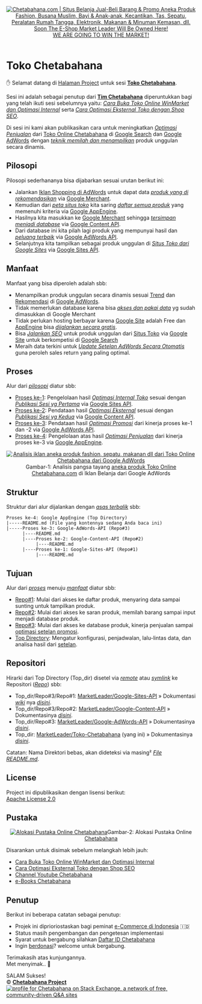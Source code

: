 <p align="center"> 
<a href="https://chetabahana.com/">
<img src="https://chetabahana.files.wordpress.com/2018/04/logoweb.png" alt="Chetabahana.com | Situs Belanja Jual-Beli Barang & Promo Aneka Produk Fashion, Busana Muslim, Bayi & Anak-anak, Kecantikan, Tas, Sepatu, Peralatan Rumah Tangga, Elektronik, Makanan & Minuman Kemasan, dll. Soon The E-Shop Market Leader Will Be Owned Here!"></a><br />
<a href="https://github.com/MarketLeader">  
WE ARE GOING TO WIN THE MARKET!
</a><br /><br />
</p>

# Toko Chetabahana

:hand: Selamat datang di [Halaman Project](https://github.com/MarketLeader) untuk sesi [**Toko Chetabahana**](https://github.com/MarketLeader/Toko-Chetabahana).

Sesi ini adalah sebagai penutup dari 
[**Tim Chetabahana**](https://github.com/chetabahana) diperuntukkan bagi yang telah ikuti sesi sebelumnya yaitu: [_Cara Buka Toko Online WinMarket dan Optimasi Internal_](https://chetabahana.blogspot.com/) serta [_Cara Optimasi Eksternal Toko dengan Shop SEO_](https://chetabahana.wordpress.com/).

Di sesi ini kami akan publikasikan cara untuk meningkatkan [_Optimasi Penjualan_](https://support.google.com/adwords/answer/6167176) dari [Toko Online Chetabahana](https://chetabahana.com/) di [Google Search](https://developers.google.com/search/) dan [Google AdWords](https://adwords.google.com/) dengan [_teknik memilah dan menampilkan_](#struktur) produk unggulan secara dinamis.

## Pilosopi
Pilosopi sederhananya bisa dijabarkan sesuai urutan berikut ini:
- Jalankan [Iklan Shopping di AdWords](https://chetabahana.wordpress.com/google-shopping/) untuk dapat data [_produk yang di rekomendasikan_](https://support.google.com/merchants/answer/6288242) via [Google Merchant](https://support.google.com/merchants/answer/188493).  
- Kemudian dari [_peta situs toko_](https://chetabahana.com/sitemap.xml) kita saring [_daftar semua produk_](https://chetabahana.com/product?p=1&c=0&l=60) yang memenuhi kriteria via [Google AppEngine](https://github.com/MarketLeader/Tutorial-HelloWorld/wiki/Google-App-Engine).  
- Hasilnya kita masukkan ke [Google Merchant](https://www.google.com/retail/solutions/merchant-center/) sehingga [_tersimpan menjadi database_](https://support.google.com/merchants/answer/7052112) via [Google Content API](https://developers.google.com/shopping-content/v2/quickstart).  
- Dari database ini kita pilah lagi produk yang mempunyai hasil dan [_peluang terbaik_](https://support.google.com/merchants/answer/7228489?hl=id) via [Google AdWords API](https://developers.google.com/adwords/api/docs/guides/start).  
- Selanjutnya kita tampilkan sebagai produk unggulan di [_Situs Toko dari Google Sites_](http://toko.chetabahana.com/) via [Google Sites API](https://developers.google.com/google-apps/sites/docs/developers_guide).  

## Manfaat
Manfaat yang bisa diperoleh adalah sbb:
- Menampilkan produk unggulan secara dinamis sesuai [Trend](https://support.google.com/adwords/answer/6325039?hl=id) dan [Rekomendasi](https://support.google.com/adwords/answer/3448398) di [Google AdWords](https://adwords.google.com/).
- Tidak memerlukan database karena bisa [_akses dan pakai data_](https://developers.google.com/shopping-content/v2/making-requests) yg sudah dimasukkan di Google Merchant
- Tidak perlukan hosting berbayar karena [Google Site](http://sites.google.com/) adalah Free dan [AppEngine](https://cloud.google.com/appengine/) bisa [_dijalankan secara gratis_](https://stackoverflow.com/questions/18101642/appengine-limit-the-number-of-instances/26654430#26654430).
- Bisa [_Jalankan SEO_](https://support.google.com/webmasters/answer/7451184) untuk produk unggulan dari [Situs Toko](https://chetabahana.com/) via [Google Site](http://toko.chetabahana.com/) untuk berkompetisi di [Google Search](https://www.google.com/search?q=chetabahana)
- Meraih data terkini untuk [_Update Setelan AdWords Secara Otomatis_](https://developers.google.com/adwords/api/docs/guides/start) guna peroleh sales return yang paling optimal.  

## Proses
Alur dari [_pilosopi_](#pilosopi) diatur sbb:
- [Proses ke-1](https://github.com/MarketLeader/Google-Sites-API#proses): Pengelolaan hasil [_Optimasi Internal Toko_](https://developers.google.com/search/docs/guides/) sesuai dengan [_Publikasi Sesi yg Pertama_](https://chetabahana.blogspot.com/) via [Google Sites API](https://developers.google.com/google-apps/sites/docs/developers_guide).
- [Proses ke-2](https://github.com/MarketLeader/Google-Content-API#proses): Pendataan hasil [_Optimasi Eksternal_](https://support.google.com/webmasters/answer/40349) sesuai dengan  [_Publikasi Sesi yg Kedua_](https://chetabahana.wordpress.com/) via [Google Content API](https://developers.google.com/shopping-content/v2/quickstart).
- [Proses ke-3](https://github.com/MarketLeader/Google-AdWords-API#proses): Pendataan hasil [_Optimasi Promosi_](https://support.google.com/adwords/answer/3455573?hl=id) dari kinerja proses ke-1 dan -2 via [Google AdWords API](https://developers.google.com/adwords/api/docs/guides/start).
- [Proses ke-4](#struktur): Pengelolaan atas hasil [_Optimasi Penjualan_](https://support.google.com/adwords/answer/6167176) dari kinerja proses ke-3 via [Google AppEngine](https://cloud.google.com/appengine/).
<p align="center"> 
<a href="https://chetabahana.com/product?l=60&o=harga&group=0"><img src="https://user-images.githubusercontent.com/36441664/39117383-03b2a9a4-4711-11e8-9f72-1d1cb7d61634.png" alt="Analisis iklan aneka produk fashion, sepatu, makanan dll dari Toko Online Chetabahana dari Google AdWords"></a>Gambar-1: Analisis pangsa tayang <a href="https://chetabahana.com/product?l=60&o=harga&group=0">aneka produk Toko Online Chetabahana.com</a> di Iklan Belanja dari Google AdWords
</p>

## Struktur
Struktur dari alur dijalankan dengan [_asas terbalik_](https://en.wikipedia.org/wiki/Algorithm) sbb:
```
Proses ke-4: Google AppEngine (Top Directory)
|-----README.md (File yang kontennya sedang Anda baca ini)
|-----Proses ke-3: Google-AdWords-API (Repo#3)
      |----README.md
      |----Proses ke-2: Google-Content-API (Repo#2)
           |----README.md
      |----Proses ke-1: Google-Sites-API (Repo#1)
           |----README.md
```

## Tujuan
Alur dari [_proses_](#proses) menuju [_manfaat_](#manfaat) diatur sbb:
- [Repo#1](https://github.com/MarketLeader/Google-Sites-API#struktur): Mulai dari akses ke daftar produk, menyaring data sampai sunting untuk tampilkan produk.
- [Repo#2](https://github.com/MarketLeader/Google-Content-API#struktur): Mulai dari akses ke saran produk, memilah barang sampai input menjadi database produk.
- [Repo#3](https://github.com/MarketLeader/Google-AdWords-API#struktur): Mulai dari akses ke database produk, kinerja penjualan sampai [optimasi setelan promosi](https://support.google.com/adwords).
- [Top Directory](#struktur): Mengatur konfigurasi, penjadwalan, lalu-lintas data, dan analisa hasil dari [setelan](https://chetabahana.github.io/feed.json).

## Repositori
Hirarki dari Top Directory (Top_dir) disetel via [_remote_](https://git-scm.com/book/en/v2/Git-Basics-Working-with-Remotes) atau [_symlink_](https://github.com/MarketLeader/gh-pages-symlink-test) ke Repositori ([_Repo_](https://help.github.com/articles/create-a-repo/)) sbb:
- Top_dir/Repo#3/Repo#1: [MarketLeader/Google-Sites-API](https://github.com/MarketLeader/Google-Sites-API) » Dokumentasi [_wiki_](https://help.github.com/articles/about-github-wikis/) nya [_disini_](https://github.com/MarketLeader/Google-Sites-API/wiki).
- Top_dir/Repo#3/Repo#2: [MarketLeader/Google-Content-API](https://github.com/MarketLeader/Google-Content-API) » Dokumentasinya [_disini_](https://github.com/MarketLeader/Google-Content-API/wiki).
- Top_dir/Repo#3: [MarketLeader/Google-AdWords-API](https://github.com/MarketLeader/Google-AdWords-API) » Dokumentasinya [_disini_](https://github.com/MarketLeader/Google-AdWords-API/wiki).
- Top_dir: [MarketLeader/Toko-Chetabahana](https://github.com/MarketLeader/Toko-Chetabahana) (yang ini) » Dokumentasinya [_disini_](https://github.com/MarketLeader/Toko-Chetabahana/wiki). 

Catatan: Nama Direktori bebas, akan dideteksi via masing² [_File README.md_](#struktur).

## License
Project ini dipublikasikan dengan lisensi berikut:  
[Apache License 2.0](https://github.com/MarketLeader/Toko-Chetabahana/blob/master/LICENSE)

## Pustaka
<p align="center"> 
<a href="https://chetabahana.com/#after_header1_3"><img src="https://user-images.githubusercontent.com/36441664/38942532-44c87736-4359-11e8-9ad4-56f7d2b68ced.png" alt="Alokasi Pustaka Online Chetabahana"></a>Gambar-2: Alokasi Pustaka Online <a href=https://chetabahana.com>Chetabahana</a>
</p>

Disarankan untuk disimak sebelum melangkah lebih jauh:  
- [Cara Buka Toko Online WinMarket dan Optimasi Internal](https://chetabahana.blogspot.com/)
- [Cara Optimasi Eksternal Toko dengan Shop SEO](https://chetabahana.wordpress.com/)
- [Channel Youtube Chetabahana](https://www.youtube.com/channel/UCZlPku9beXzdROCknYLuRNg?view_as=subscriber)
- [e-Books Chetabahana](https://www.scribd.com/user/401259110/Chetabahana)

## Penutup
Berikut ini beberapa catatan sebagai penutup:  
- Projek ini diprioriostaskan bagi peminat [e-Commerce di Indonesia](https://www.youtube.com/watch?v=dd__L8Jh2c4&t=25s) 🇮🇩
- Status masih pengembangan dan pengetesan implementasi
- Syarat untuk bergabung silahkan [Daftar ID Chetabahana](https://www.chetabahana.com/layanan/mendaftarkan-produk.html)
- Ingin [berdonasi](https://notepad-plus-plus.org/donate/donate-action.html)? welcome untuk bergabung.

Terimakasih atas kunjungannya.  
Met menyimak.. :pray:  

SALAM Sukses!  
:copyright: [**Chetabahana Project**](https://github.com/MarketLeader)  
[![profile for Chetabahana on Stack Exchange, a network of free, community-driven Q&amp;A sites](https://stackexchange.com/users/flair/5054985.png)](https://stackoverflow.com/users/4058484/chetabahana?tab=profile)   
